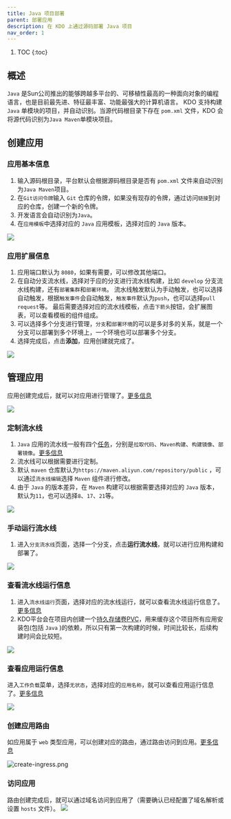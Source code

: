```yaml
---
title: Java 项目部署
parent: 部署应用
description: 在 KDO 上通过源码部署 Java 项目
nav_order: 1
---
```


1. TOC
{:toc}

## 概述
`Java` 是Sun公司推出的能够跨越多平台的、可移植性最高的一种面向对象的编程语言，也是目前最先进、特征最丰富、功能最强大的计算机语言。
KDO 支持构建 `Java` 单模块的项目，并自动识别。当源代码根目录下存在 `pom.xml` 文件，KDO 会将源代码识别为`Java Maven`单模块项目。

## 创建应用

### 应用基本信息
1. 输入源码根目录，平台默认会根据源码根目录是否有 `pom.xml` 文件来自动识别为`Java Maven`项目。
2. 在`Git访问令牌`输入 `Git` 仓库的令牌，如果没有现存的令牌，通过访问`链接`到对应的仓库，创建一个新的令牌。
3. 开发语言会自动识别为`Java`。
4. 在`应用模板`中选择对应的 `Java` 应用模板，选择对应的 `Java` 版本。

![](imgs/create-repo.png)

### 应用扩展信息
1. 应用端口默认为 `8080`，如果有需要，可以修改其他端口。
2. 在自动分支流水线，选择对于应的分支进行流水线构建，比如 `develop` 分支流水线构建，还有`部署集群`和`部署环境`。
   流水线触发默认为手动触发，也可以选择自动触发，根据`触发事件`会自动触发，`触发事件`默认为`push`，也可以选择`pull request`等。
   最后需要选择对应的流水线模板，点击`下箭头`按钮，会扩展图表，可以查看模板的组件组成。
3. 可以选择多个分支进行管理，`分支`和`部署环境`的可以是多对多的关系，就是一个分支可以部署到多个环境上，一个环境也可以部署多个分支。
4. 选择完成后，点击**添加**，应用创建就完成了。

![](imgs/repo-info.png)


## 管理应用
应用创建完成后，就可以对应用进行管理了。[更多信息](/docs/dev/applications/repository#应用管理)

![](imgs/repo-detail.png)

### 定制流水线
1. `Java` 应用的流水线一般有四个[任务](/docs/dev/applications/pipelines#task)，分别是`拉取代码`、`Maven构建`、`构建镜像`、`部署镜像`。[更多信息](/docs/dev/applications/pipelines) 
2. 流水线可以根据需要进行定制。
3. 默认 `maven` 仓库默认为`https://maven.aliyun.com/repository/public` ，可以通过`流水线编辑`选择 `Maven` 组件进行修改。
4. 由于 `Java` 的版本差异，在 `Maven` 构建可以根据需要选择对应的 `Java` 版本，默认为`11`，也可以选择`8`、`17`、`21`等。

![](imgs/maven-java-versions.png)

### 手动运行流水线
1. 进入`分支流水线`页面，选择一个分支，点击**运行流水线**，就可以进行应用构建和部署了。

![](imgs/manual-run.png)


### 查看流水线运行信息
1. 进入`流水线运行`页面，选择对应的流水线运行，就可以查看流水线运行信息了。[更多信息](/docs/dev/applications/pipelines)
2. KDO平台会在项目内创建一个[持久存储卷PVC](/docs/storage#存储概念)，用来缓存这个项目所有应用安装包(包括 `Java` )的依赖，所以只有第一次构建的时候，时间比较长，后续构建时间会比较短。

![](imgs/pipelinerun-info.png)

### 查看应用运行信息
进入`工作负载`菜单，选择`无状态`，选择对应的`应用名称`，就可以查看应用运行信息了。[更多信息](/docs/dev/workloads/deployments)

![](imgs/workload.png)

### 创建应用路由
如应用属于 `web` 类型应用，可以创建对应的路由，通过路由访问到应用。[更多信息](/docs/dev/network-stroage/ingresses#新增路由)

![create-ingress.png](imgs/create-ingress.png)

### 访问应用
路由创建完成后，就可以通过域名访问到应用了（需要确认已经配置了域名解析或设置 `hosts` 文件）。
![](imgs/access-web.png)